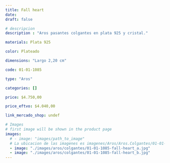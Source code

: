 ```yaml
---
title: Fall heart
date: 
draft: false

# descripcion
description : "Aros pasantes colgantes en plata 925 y cristal."

materials: Plata 925

color: Plateado

dimensions: "Largo 2,20 cm"

code: 01-01-1085

type: "Aros"

categories: []

price: $4.750,00

price_eftvo: $4.040,00

link_mercado_shop: undef

# Images
# first image will be shown in the product page
images:
  # - image: "images/path_to_image"
  # La ubicacion de las imagenes es imagenes/Aros/Aros.Colgantes/01-01-1085-fall-heart
  - image: "./images/aros/colgantes/01-01-1085-fall-heart_a.jpg"
  - image: "./images/aros/colgantes/01-01-1085-fall-heart_b.jpg"
---
```


